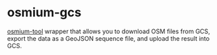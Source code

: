 # osmium-gcs

[osmium-tool](https://osmcode.org/osmium-tool/) wrapper that allows you to download OSM files from
GCS, export the data as a GeoJSON sequence file, and upload the result into GCS.
